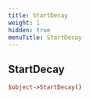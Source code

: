 ```yaml
---
title: StartDecay
weight: 1
hidden: true
menuTitle: StartDecay
---
```

## StartDecay
```perl
$object->StartDecay()
```
